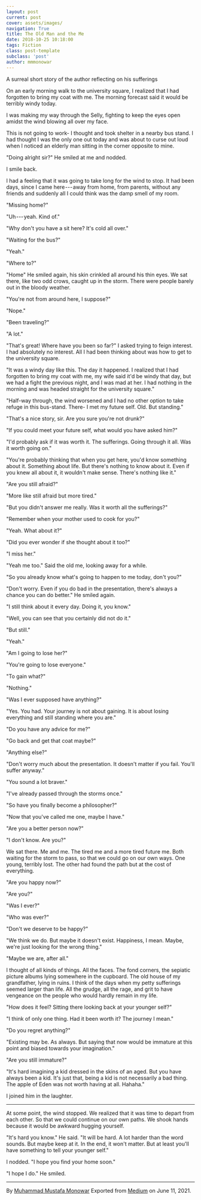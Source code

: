 ```yaml
---
layout: post
current: post
cover: assets/images/
navigation: True
title: The Old Man and the Me
date: 2018-10-25 10:18:00
tags: Fiction
class: post-template
subclass: 'post'
author: mmmonowar
---
```


A surreal short story of the author reflecting on his sufferings 



On an early morning walk to the university square, I
realized that I had forgotten to bring my coat with me. The morning
forecast said it would be terribly windy today.

I was making my way through the Selly, fighting to keep the eyes open
amidst the wind blowing all over my face.

This is not going to work- I thought and took shelter in a nearby bus
stand. I had thought I was the only one out today and was about to curse
out loud when I noticed an elderly man sitting in the corner opposite to
mine.

"Doing alright sir?" He smiled at me and nodded.

I smile back.

I had a feeling that it was going to take long for the wind to stop. It
had been days, since I came here --- away from home, from parents,
without any friends and suddenly all I could think was the damp smell of
my room.

"Missing home?"

"Uh --- yeah. Kind of."

"Why don't you have a sit here? It's cold all over."

"Waiting for the bus?"

"Yeah."

"Where to?"

"Home" He smiled again, his skin crinkled all around his thin eyes. We
sat there, like two odd crows, caught up in the storm. There were people
barely out in the bloody weather.

"You're not from around here, I suppose?"

"Nope."

"Been traveling?"

"A lot."

"That's great! Where have you been so far?" I asked trying to feign
interest. I had absolutely no interest. All I had been thinking about
was how to get to the university square.

"It was a windy day like this. The day it happened. I realized that I
had forgotten to bring my coat with me, my wife said it'd be windy that
day, but we had a fight the previous night, and I was mad at her. I had
nothing in the morning and was headed straight for the university
square."

"Half-way through, the wind worsened and I had no other option to take
refuge in this bus-stand. There- I met my future self. Old. But
standing."

"That's a nice story, sir. Are you sure you're not drunk?"

"If you could meet your future self, what would you have asked him?"

"I'd probably ask if it was worth it. The sufferings. Going through it
all. Was it worth going on."

"You're probably thinking that when you get here, you'd know something
about it. Something about life. But there's nothing to know about it.
Even if you knew all about it, it wouldn't make sense. There's nothing
like it."

"Are you still afraid?"

"More like still afraid but more tired."

"But you didn't answer me really. Was it worth all the sufferings?"

"Remember when your mother used to cook for you?"

"Yeah. What about it?"

"Did you ever wonder if she thought about it too?"

"I miss her."

"Yeah me too." Said the old me, looking away for a while.

"So you already know what's going to happen to me today, don't you?"

"Don't worry. Even if you do bad in the presentation, there's always a
chance you can do better." He smiled again.

"I still think about it every day. Doing it, you know."

"Well, you can see that you certainly did not do it."

"But still."

"Yeah."

"Am I going to lose her?"

"You're going to lose everyone."

"To gain what?"

"Nothing."

"Was I ever supposed have anything?"

"Yes. You had. Your journey is not about gaining. It is about losing
everything and still standing where you are."

"Do you have any advice for me?"

"Go back and get that coat maybe?"

"Anything else?"

"Don't worry much about the presentation. It doesn't matter if you fail.
You'll suffer anyway."

"You sound a lot braver."

"I've already passed through the storms once."

"So have you finally become a philosopher?"

"Now that you've called me one, maybe I have."

"Are you a better person now?"

"I don't know. Are you?"

We sat there. Me and me. The tired me and a more tired future me. Both
waiting for the storm to pass, so that we could go on our own ways. One
young, terribly lost. The other had found the path but at the cost of
everything.

"Are you happy now?"

"Are you?"

"Was I ever?"

"Who was ever?"

"Don't we deserve to be happy?"

"We think we do. But maybe it doesn't exist. Happiness, I mean. Maybe,
we're just looking for the wrong thing."

"Maybe we are, after all."

I thought of all kinds of things. All the faces. The fond corners, the
sepiatic picture albums lying somewhere in the cupboard. The old house
of my grandfather, lying in ruins. I think of the days when my petty
sufferings seemed larger than life. All the grudge, all the rage, and
grit to have vengeance on the people who would hardly remain in my life.

"How does it feel? Sitting there looking back at your younger self?"

"I think of only one thing. Had it been worth it? The journey I mean."

"Do you regret anything?"

"Existing may be. As always. But saying that now would be immature at
this point and biased towards your imagination."

"Are you still immature?"

"It's hard imagining a kid dressed in the skins of an aged. But you have
always been a kid. It's just that, being a kid is not necessarily a bad
thing. The apple of Eden was not worth having at all. Hahaha."

I joined him in the laughter.

---

At some point, the wind stopped. We realized that it was time to depart
from each other. So that we could continue on our own paths. We shook
hands because it would be awkward hugging yourself.

"It's hard you know." He said. "It will be hard. A lot harder than the
word sounds. But maybe keep at it. In the end, it won't matter. But at
least you'll have something to tell your younger self."

I nodded. "I hope you find your home soon."

"I hope I do." He smiled.

---

By [Muhammad Mustafa Monowar](https://medium.com/@mmmonowar)
Exported from [Medium](https://medium.com) on June 11, 2021.
